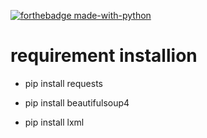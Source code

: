 [![forthebadge made-with-python](http://ForTheBadge.com/images/badges/made-with-python.svg)](https://www.python.org/)

# requirement installion

- pip install requests

- pip install beautifulsoup4

- pip install lxml
